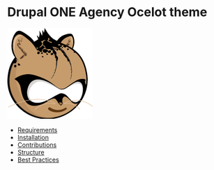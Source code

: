 Drupal ONE Agency Ocelot theme
===================================

![Ocelocat](https://raw.githubusercontent.com/Crosscheck/Ocelot/master/dist/img/sprite/logo.png)

* [Requirements](https://github.com/Crosscheck/Ocelot/wiki/1.-Requirements)
* [Installation](https://github.com/Crosscheck/Ocelot/wiki/2.-Installation)
* [Contributions](https://github.com/Crosscheck/Ocelot/wiki/3.-Contributions)
* [Structure](https://github.com/Crosscheck/Ocelot/wiki/4.-Structure)
* [Best Practices](https://github.com/Crosscheck/Ocelot/wiki/5.-Best-Practices)
